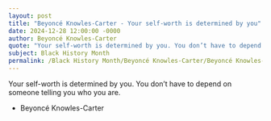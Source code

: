 ```yaml
---
layout: post
title: "Beyoncé Knowles-Carter - Your self-worth is determined by you"
date: 2024-12-28 12:00:00 -0000
author: Beyoncé Knowles-Carter
quote: "Your self-worth is determined by you. You don’t have to depend on someone telling you who you are."
subject: Black History Month
permalink: /Black History Month/Beyoncé Knowles-Carter/Beyoncé Knowles-Carter - Your self-worth is determined by you
---
```


Your self-worth is determined by you. You don’t have to depend on someone telling you who you are.

- Beyoncé Knowles-Carter
